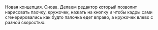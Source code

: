 Новая концепция. Снова. Делаем редактор который позволит нарисовать паочку, кружочек, нажать на кнопку и чтобы кадры
сами сгенерировались как будто палочка едет вправо, а кружочек влево с разной скоростью.
